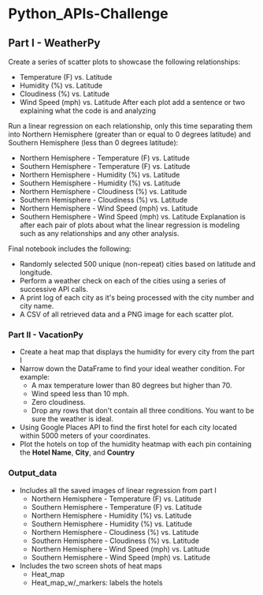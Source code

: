 # Python_APIs-Challenge

## Part I - WeatherPy

Create a series of scatter plots to showcase the following relationships:
* Temperature (F) vs. Latitude
* Humidity (%) vs. Latitude
* Cloudiness (%) vs. Latitude
* Wind Speed (mph) vs. Latitude
After each plot add a sentence or two explaining what the code is and analyzing

Run a linear regression on each relationship, only this time separating them into Northern Hemisphere (greater than or equal to 0 degrees latitude) and Southern Hemisphere (less than 0 degrees latitude):
* Northern Hemisphere - Temperature (F) vs. Latitude
* Southern Hemisphere - Temperature (F) vs. Latitude
* Northern Hemisphere - Humidity (%) vs. Latitude
* Southern Hemisphere - Humidity (%) vs. Latitude
* Northern Hemisphere - Cloudiness (%) vs. Latitude
* Southern Hemisphere - Cloudiness (%) vs. Latitude
* Northern Hemisphere - Wind Speed (mph) vs. Latitude
* Southern Hemisphere - Wind Speed (mph) vs. Latitude
Explanation is after each pair of plots about what the linear regression is modeling such as any relationships and any other analysis.

Final notebook includes the following:
* Randomly selected 500 unique (non-repeat) cities based on latitude and longitude.
* Perform a weather check on each of the cities using a series of successive API calls.
* A print log of each city as it's being processed with the city number and city name.
* A CSV of all retrieved data and a PNG image for each scatter plot.

### Part II - VacationPy
* Create a heat map that displays the humidity for every city from the part I
* Narrow down the DataFrame to find your ideal weather condition. For example:
  * A max temperature lower than 80 degrees but higher than 70.
  * Wind speed less than 10 mph.
  * Zero cloudiness.
  * Drop any rows that don't contain all three conditions. You want to be sure the weather is ideal.
* Using Google Places API to find the first hotel for each city located within 5000 meters of your coordinates.
* Plot the hotels on top of the humidity heatmap with each pin containing the **Hotel Name**, **City**, and **Country**

### Output_data
* Includes all the saved images of linear regression from part I
  * Northern Hemisphere - Temperature (F) vs. Latitude
  * Southern Hemisphere - Temperature (F) vs. Latitude
  * Northern Hemisphere - Humidity (%) vs. Latitude
  * Southern Hemisphere - Humidity (%) vs. Latitude
  * Northern Hemisphere - Cloudiness (%) vs. Latitude
  * Southern Hemisphere - Cloudiness (%) vs. Latitude
  * Northern Hemisphere - Wind Speed (mph) vs. Latitude
  * Southern Hemisphere - Wind Speed (mph) vs. Latitude
* Includes the two screen shots of heat maps
  * Heat_map
  * Heat_map_w/_markers: labels the hotels
